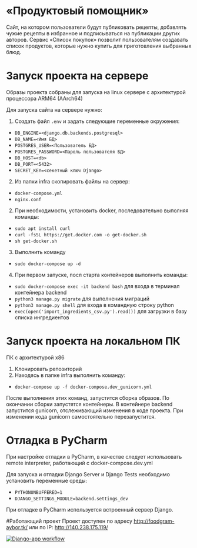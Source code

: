 # «Продуктовый помощник»
Cайт, на котором пользователи будут публиковать рецепты, добавлять чужие рецепты в избранное и подписываться на публикации других авторов. Сервис «Список покупок» позволит пользователям создавать список продуктов, которые нужно купить для приготовления выбранных блюд.

# Запуск проекта на сервере
Образы проекта собраны для запуска на linux сервере с архитектурой процессора ARM64 (AArch64)

Для запуска сайта на сервере нужно:

1. Создать файл ```.env``` и задать следующие переменные окружения:
  + ```DB_ENGINE=<django.db.backends.postgresql>```
  + ```DB_NAME=<Имя БД>```
  + ```POSTGRES_USER=<Пользователь БД>```
  + ```POSTGRES_PASSWORD=<Пароль пользователя БД>```
  + ```DB_HOST=<db>```
  + ```DB_PORT=<5432>```
  + ```SECRET_KEY=<секетный ключ Django>```
2. Из папки infra cкопировать файлы на сервер:
  + ```docker-compose.yml```
  + ```nginx.conf```
2. При необходимости, установить docker, последовательно выполняя команды:
  + ```sudo apt install curl```
  + ```curl -fsSL https://get.docker.com -o get-docker.sh```
  + ```sh get-docker.sh```
3. Выполнить команду
  + ```sudo docker-compose up -d```
4. При первом запуске, посл старта контейнеров выполнить команды:
  + ```sudo docker-compose exec -it backend bash``` для входа в терминал контейнера backend
  + ```python3 manage.py migrate``` для выполнения миграций
  + ```python3 manage.py shell``` для входа в командную строку python
  + ```exec(open('import_ingredients_csv.py').read())``` для загрузки в базу списка ингредиентов

# Запуск проекта на локальном ПК
ПК с архитектурой x86
1. Клонировать репозиторий
2. Находясь в папке infra выполнить команду:
  + ```docker-compose up -f docker-compose.dev_gunicorn.yml```

После выполнения этих команд, запустится сборка образов. По окончании сборки запустятся контейнеры. В контейнере backend запустится gunicorn, отслеживающий изменения в коде проекта. При изменении кода gunicorn самостоятельно перезапустится.

# Отладка в PyCharm
При настройке отладки в PyCharm, в качестве следует использовать remote interpreter, работающий с docker-compose.dev.yml

Для запуска и отладки Django Server и Django Tests необходимо установить переменные среды:

+ ```PYTHONUNBUFFERED=1```
+ ```DJANGO_SETTINGS_MODULE=backend.settings_dev```

При отладке в PyCharm используется встроенный сервер Django.

#Работающий проект
Проект доступен по адресу http://foodgram-aybor.tk/ или по IP: http://140.238.175.119/

[![Django-app workflow](https://github.com/aybor/foodgram-project-react/actions/workflows/foodgram_project.yml/badge.svg)](https://github.com/aybor/foodgram-project-react/actions/workflows/foodgram_project.yml)
